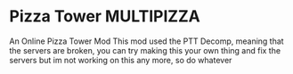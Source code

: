 # Pizza Tower MULTIPIZZA
An Online Pizza Tower Mod
This mod used the PTT Decomp, meaning that the servers are broken, you can try making this your own thing and fix the servers but im not working on this any more, so do whatever
